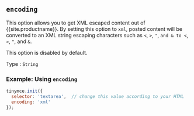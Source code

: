 ## `encoding`

This option allows you to get XML escaped content out of {{site.productname}}. By setting this option to `xml`, posted content will be converted to an XML string escaping characters such as `<`, `>`, `"`, `and & to <`, `>`, `"`, and `&`.

This option is disabled by default.

Type
: `String`

### Example: Using `encoding`

```js
tinymce.init({
  selector: 'textarea',  // change this value according to your HTML
  encoding: 'xml'
});
```
